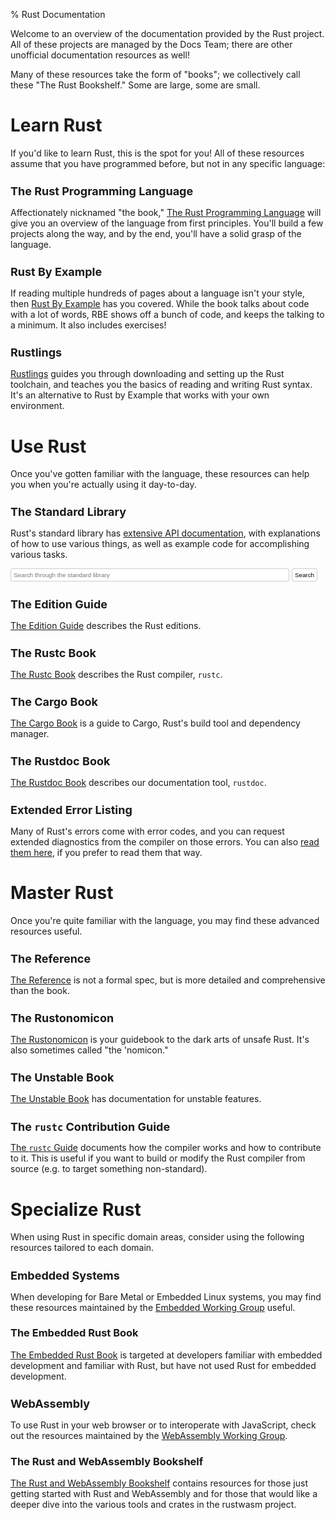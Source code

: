 % Rust Documentation

<style>
nav {
    display: none;
}
#search-input {
    width: calc(100% - 58px);
}
#search-but {
    cursor: pointer;
}
#search-but, #search-input {
    padding: 4px;
    border: 1px solid #ccc;
    border-radius: 3px;
    outline: none;
    font-size: 0.7em;
    background-color: #fff;
}
#search-but:hover, #search-input:focus {
    border-color: #55a9ff;
}
h2 {
    font-size: 18px;
}
</style>

Welcome to an overview of the documentation provided by the Rust project.
All of these projects are managed by the Docs Team; there are other
unofficial documentation resources as well!

Many of these resources take the form of "books"; we collectively call these
"The Rust Bookshelf." Some are large, some are small.

# Learn Rust

If you'd like to learn Rust, this is the spot for you! All of these resources
assume that you have programmed before, but not in any specific language:

## The Rust Programming Language

Affectionately nicknamed "the book," [The Rust Programming
Language](book/index.html) will give you an overview of the language from
first principles. You'll build a few projects along the way, and by the end,
you'll have a solid grasp of the language.

## Rust By Example

If reading multiple hundreds of pages about a language isn't your style, then
[Rust By Example](rust-by-example/index.html) has you covered. While the book talks about code with
a lot of words, RBE shows off a bunch of code, and keeps the talking to a
minimum. It also includes exercises!

## Rustlings

[Rustlings](https://github.com/rust-lang/rustlings) guides you through downloading and setting up the Rust toolchain,
and teaches you the basics of reading and writing Rust syntax. It's an
alternative to Rust by Example that works with your own environment.

# Use Rust

Once you've gotten familiar with the language, these resources can help you
when you're actually using it day-to-day.

## The Standard Library

Rust's standard library has [extensive API documentation](std/index.html),
with explanations of how to use various things, as well as example code for
accomplishing various tasks.

<div>
  <form action="std/index.html" method="get">
    <input id="search-input" type="search" name="search"
           placeholder="Search through the standard library"/>
    <button id="search-but">Search</button>
  </form>
</div>

## The Edition Guide

[The Edition Guide](edition-guide/index.html) describes the Rust editions.

## The Rustc Book

[The Rustc Book](rustc/index.html) describes the Rust compiler, `rustc`.

## The Cargo Book

[The Cargo Book](cargo/index.html) is a guide to Cargo, Rust's build tool and dependency manager.

## The Rustdoc Book

[The Rustdoc Book](rustdoc/index.html) describes our documentation tool, `rustdoc`.

## Extended Error Listing

Many of Rust's errors come with error codes, and you can request extended
diagnostics from the compiler on those errors. You can also [read them
here](error-index.html), if you prefer to read them that way.

# Master Rust

Once you're quite familiar with the language, you may find these advanced
resources useful.

## The Reference

[The Reference](reference/index.html) is not a formal spec, but is more detailed and
comprehensive than the book.

## The Rustonomicon

[The Rustonomicon](nomicon/index.html) is your guidebook to the dark arts of unsafe
Rust. It's also sometimes called "the 'nomicon."

## The Unstable Book

[The Unstable Book](unstable-book/index.html) has documentation for unstable features.

## The `rustc` Contribution Guide

[The `rustc` Guide](https://rust-lang.github.io/rustc-guide/) documents how
the compiler works and how to contribute to it. This is useful if you want to build
or modify the Rust compiler from source (e.g. to target something non-standard).

# Specialize Rust

When using Rust in specific domain areas, consider using the following resources tailored to each domain.

## Embedded Systems

When developing for Bare Metal or Embedded Linux systems, you may find these resources maintained by the [Embedded Working Group] useful.

[Embedded Working Group]: https://github.com/rust-embedded

### The Embedded Rust Book

[The Embedded Rust Book] is targeted at developers familiar with embedded development and familiar with Rust, but have not used Rust for embedded development.

[The Embedded Rust Book]: embedded-book/index.html

## WebAssembly

To use Rust in your web browser or to interoperate with JavaScript, check out
the resources maintained by the [WebAssembly Working Group].

[WebAssembly Working Group]: https://github.com/rustwasm

### The Rust and WebAssembly Bookshelf

[The Rust and WebAssembly Bookshelf] contains resources for those just getting
started with Rust and WebAssembly and for those that would like a deeper dive
into the various tools and crates in the rustwasm project.

[The Rust and WebAssembly Bookshelf]: https://rustwasm.github.io/docs.html
